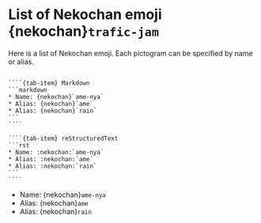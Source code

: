 # List of Nekochan emoji {nekochan}`trafic-jam`

Here is a list of Nekochan emoji.
Each pictogram can be specified by name or alias.

`````{tab-set}

````{tab-item} Markdown
```markdown
* Name: {nekochan}`ame-nya`
* Alias: {nekochan}`ame`
* Alias: {nekochan}`rain`
```
````

````{tab-item} reStructuredText
```rst
* Name: :nekochan:`ame-nya`
* Alias: :nekochan:`ame`
* Alias: :nekochan:`rain`
```
````

`````

* Name: {nekochan}`ame-nya`
* Alias: {nekochan}`ame`
* Alias: {nekochan}`rain`

```{_all_nekochan}
```
